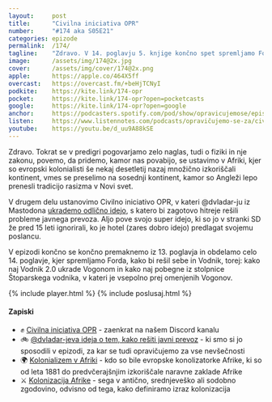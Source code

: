 ```yaml
---
layout: 	post
title:  	"Civilna iniciativa OPR"
number: 	"#174 aka S05E21"
categories:	epizode
permalink:	/174/
tagline: 	"Zdravo. V 14. poglavju 5. knjige končno spet spremljamo Forda na svoji poti iz stolpnice Štoparskega vodnika po Galaksiji."
image:		/assets/img/174@2x.jpg
cover:		/assets/img/cover/174@2x.png
apple:		https://apple.co/464X5ff
overcast:	https://overcast.fm/+beHjTCNyI
podkite:	https://kite.link/174-opr
pocket:		https://kite.link/174-opr?open=pocketcasts
google:		https://kite.link/174-opr?open=google
anchor:		https://podcasters.spotify.com/pod/show/opravicujemose/episodes/Civilna-iniciativa-OPR-e29njeb
listen:		https://www.listennotes.com/podcasts/opravičujemo-se-za/civilna-iniciativa-opr-pF9ZhHQy_c-/embed/
youtube:	https://youtu.be/d_uu9A88kSE
---
```


Zdravo. Tokrat se v predigri pogovarjamo zelo naglas, tudi o fiziki in nje zakonu, povemo, da pridemo, kamor nas povabijo, se ustavimo v Afriki, kjer so evropski kolonialisti še nekaj desetletij nazaj množično izkoriščali kontinent, vmes se preselimo na sosednji kontinent, kamor so Angleži lepo prenesli tradicijo rasizma v Novi svet. 

V drugem delu ustanovimo Civilno iniciativo OPR, v kateri @dvladar-ju iz Mastodona [ukrademo odlično idejo](https://mastodon.social/@dvladar/111096276783766487), s katero bi zagotovo hitreje rešili probleme javnega prevoza. Aljo pove svojo super idejo, ki so jo v stranki SD že pred 15 leti ignorirali, ko je hotel (zares dobro idejo) predlagat svojemu poslancu. 

V epizodi končno se končno premaknemo iz 13. poglavja in obdelamo celo 14. poglavje, kjer spremljamo Forda, kako bi rešil sebe in Vodnik, torej: kako naj Vodnik 2.0 ukrade Vogonom in kako naj pobegne iz stolpnice Štoparskega vodnika, v kateri je vsepolno prej omenjenih Vogonov. 

{% include player.html %}
{% include poslusaj.html %}

<!--break-->

#### Zapiski

- ✊ [Civilna iniciativa OPR](https://opravicujemo.se/discord) - zaenkrat na našem Discord kanalu 
- 🚲 [@dvladar-jeva ideja o tem, kako rešiti javni prevoz](https://mastodon.social/@dvladar/111096276783766487) - ki smo si jo sposodili v epizodi, za kar se tudi opravičujemo za vse nevšečnosti 
- 🌍 [Kolonializem v Afriki](https://en.wikipedia.org/wiki/Colonisation_of_Africa) - kdo so bile evropske konolizatorke Afrike, ki so od leta 1881 do predvčerajšnjim izkoriščale naravne zaklade Afrike 
- ⚔️ [Kolonizacija Afrike](https://en.wikipedia.org/wiki/Colonisation_of_Africa) - sega v antično, srednjeveško ali sodobno zgodovino, odvisno od tega, kako definiramo izraz kolonizacija 